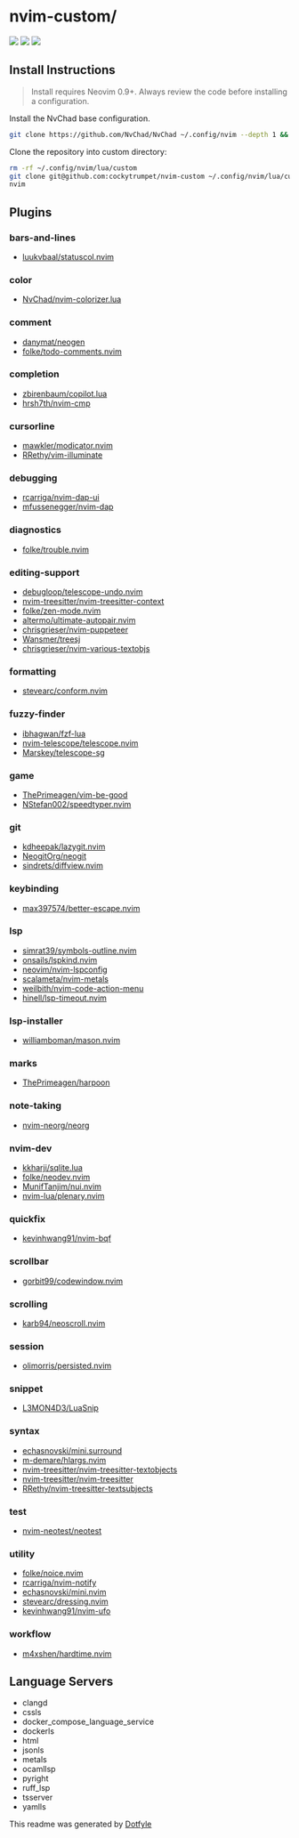 # nvim-custom/

<a href="https://dotfyle.com/cockytrumpet/nvim-custom"><img src="https://dotfyle.com/cockytrumpet/nvim-custom/badges/plugins?style=flat" /></a>
<a href="https://dotfyle.com/cockytrumpet/nvim-custom"><img src="https://dotfyle.com/cockytrumpet/nvim-custom/badges/leaderkey?style=flat" /></a>
<a href="https://dotfyle.com/cockytrumpet/nvim-custom"><img src="https://dotfyle.com/cockytrumpet/nvim-custom/badges/plugin-manager?style=flat" /></a>

## Install Instructions

> Install requires Neovim 0.9+. Always review the code before installing a configuration.

Install the NvChad base configuration.

```sh
git clone https://github.com/NvChad/NvChad ~/.config/nvim --depth 1 && nvim
```

Clone the repository into custom directory:

```sh
rm -rf ~/.config/nvim/lua/custom
git clone git@github.com:cockytrumpet/nvim-custom ~/.config/nvim/lua/custom
nvim
```

## Plugins

### bars-and-lines

- [luukvbaal/statuscol.nvim](https://dotfyle.com/plugins/luukvbaal/statuscol.nvim)

### color

- [NvChad/nvim-colorizer.lua](https://dotfyle.com/plugins/NvChad/nvim-colorizer.lua)

### comment

- [danymat/neogen](https://dotfyle.com/plugins/danymat/neogen)
- [folke/todo-comments.nvim](https://dotfyle.com/plugins/folke/todo-comments.nvim)

### completion

- [zbirenbaum/copilot.lua](https://dotfyle.com/plugins/zbirenbaum/copilot.lua)
- [hrsh7th/nvim-cmp](https://dotfyle.com/plugins/hrsh7th/nvim-cmp)

### cursorline

- [mawkler/modicator.nvim](https://dotfyle.com/plugins/mawkler/modicator.nvim)
- [RRethy/vim-illuminate](https://dotfyle.com/plugins/RRethy/vim-illuminate)

### debugging

- [rcarriga/nvim-dap-ui](https://dotfyle.com/plugins/rcarriga/nvim-dap-ui)
- [mfussenegger/nvim-dap](https://dotfyle.com/plugins/mfussenegger/nvim-dap)

### diagnostics

- [folke/trouble.nvim](https://dotfyle.com/plugins/folke/trouble.nvim)

### editing-support

- [debugloop/telescope-undo.nvim](https://dotfyle.com/plugins/debugloop/telescope-undo.nvim)
- [nvim-treesitter/nvim-treesitter-context](https://dotfyle.com/plugins/nvim-treesitter/nvim-treesitter-context)
- [folke/zen-mode.nvim](https://dotfyle.com/plugins/folke/zen-mode.nvim)
- [altermo/ultimate-autopair.nvim](https://dotfyle.com/plugins/altermo/ultimate-autopair.nvim)
- [chrisgrieser/nvim-puppeteer](https://dotfyle.com/plugins/chrisgrieser/nvim-puppeteer)
- [Wansmer/treesj](https://dotfyle.com/plugins/Wansmer/treesj)
- [chrisgrieser/nvim-various-textobjs](https://dotfyle.com/plugins/chrisgrieser/nvim-various-textobjs)

### formatting

- [stevearc/conform.nvim](https://dotfyle.com/plugins/stevearc/conform.nvim)

### fuzzy-finder

- [ibhagwan/fzf-lua](https://dotfyle.com/plugins/ibhagwan/fzf-lua)
- [nvim-telescope/telescope.nvim](https://dotfyle.com/plugins/nvim-telescope/telescope.nvim)
- [Marskey/telescope-sg](https://dotfyle.com/plugins/Marskey/telescope-sg)

### game

- [ThePrimeagen/vim-be-good](https://dotfyle.com/plugins/ThePrimeagen/vim-be-good)
- [NStefan002/speedtyper.nvim](https://dotfyle.com/plugins/NStefan002/speedtyper.nvim)

### git

- [kdheepak/lazygit.nvim](https://dotfyle.com/plugins/kdheepak/lazygit.nvim)
- [NeogitOrg/neogit](https://dotfyle.com/plugins/NeogitOrg/neogit)
- [sindrets/diffview.nvim](https://dotfyle.com/plugins/sindrets/diffview.nvim)

### keybinding

- [max397574/better-escape.nvim](https://dotfyle.com/plugins/max397574/better-escape.nvim)

### lsp

- [simrat39/symbols-outline.nvim](https://dotfyle.com/plugins/simrat39/symbols-outline.nvim)
- [onsails/lspkind.nvim](https://dotfyle.com/plugins/onsails/lspkind.nvim)
- [neovim/nvim-lspconfig](https://dotfyle.com/plugins/neovim/nvim-lspconfig)
- [scalameta/nvim-metals](https://dotfyle.com/plugins/scalameta/nvim-metals)
- [weilbith/nvim-code-action-menu](https://dotfyle.com/plugins/weilbith/nvim-code-action-menu)
- [hinell/lsp-timeout.nvim](https://dotfyle.com/plugins/hinell/lsp-timeout.nvim)

### lsp-installer

- [williamboman/mason.nvim](https://dotfyle.com/plugins/williamboman/mason.nvim)

### marks

- [ThePrimeagen/harpoon](https://dotfyle.com/plugins/ThePrimeagen/harpoon)

### note-taking

- [nvim-neorg/neorg](https://dotfyle.com/plugins/nvim-neorg/neorg)

### nvim-dev

- [kkharji/sqlite.lua](https://dotfyle.com/plugins/kkharji/sqlite.lua)
- [folke/neodev.nvim](https://dotfyle.com/plugins/folke/neodev.nvim)
- [MunifTanjim/nui.nvim](https://dotfyle.com/plugins/MunifTanjim/nui.nvim)
- [nvim-lua/plenary.nvim](https://dotfyle.com/plugins/nvim-lua/plenary.nvim)

### quickfix

- [kevinhwang91/nvim-bqf](https://dotfyle.com/plugins/kevinhwang91/nvim-bqf)

### scrollbar

- [gorbit99/codewindow.nvim](https://dotfyle.com/plugins/gorbit99/codewindow.nvim)

### scrolling

- [karb94/neoscroll.nvim](https://dotfyle.com/plugins/karb94/neoscroll.nvim)

### session

- [olimorris/persisted.nvim](https://dotfyle.com/plugins/olimorris/persisted.nvim)

### snippet

- [L3MON4D3/LuaSnip](https://dotfyle.com/plugins/L3MON4D3/LuaSnip)

### syntax

- [echasnovski/mini.surround](https://dotfyle.com/plugins/echasnovski/mini.surround)
- [m-demare/hlargs.nvim](https://dotfyle.com/plugins/m-demare/hlargs.nvim)
- [nvim-treesitter/nvim-treesitter-textobjects](https://dotfyle.com/plugins/nvim-treesitter/nvim-treesitter-textobjects)
- [nvim-treesitter/nvim-treesitter](https://dotfyle.com/plugins/nvim-treesitter/nvim-treesitter)
- [RRethy/nvim-treesitter-textsubjects](https://dotfyle.com/plugins/RRethy/nvim-treesitter-textsubjects)

### test

- [nvim-neotest/neotest](https://dotfyle.com/plugins/nvim-neotest/neotest)

### utility

- [folke/noice.nvim](https://dotfyle.com/plugins/folke/noice.nvim)
- [rcarriga/nvim-notify](https://dotfyle.com/plugins/rcarriga/nvim-notify)
- [echasnovski/mini.nvim](https://dotfyle.com/plugins/echasnovski/mini.nvim)
- [stevearc/dressing.nvim](https://dotfyle.com/plugins/stevearc/dressing.nvim)
- [kevinhwang91/nvim-ufo](https://dotfyle.com/plugins/kevinhwang91/nvim-ufo)

### workflow

- [m4xshen/hardtime.nvim](https://dotfyle.com/plugins/m4xshen/hardtime.nvim)

## Language Servers

- clangd
- cssls
- docker_compose_language_service
- dockerls
- html
- jsonls
- metals
- ocamllsp
- pyright
- ruff_lsp
- tsserver
- yamlls

This readme was generated by [Dotfyle](https://dotfyle.com)
